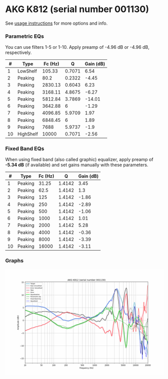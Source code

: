 # AKG K812 (serial number 001130)
See [usage instructions](https://github.com/jaakkopasanen/AutoEq#usage) for more options and info.

### Parametric EQs
You can use filters 1-5 or 1-10. Apply preamp of -4.96 dB or -4.96 dB, respectively.

|   # | Type      |   Fc (Hz) |      Q |   Gain (dB) |
|-----|-----------|-----------|--------|-------------|
|   1 | LowShelf  |    105.33 | 0.7071 |        6.54 |
|   2 | Peaking   |     80.2  | 0.2322 |       -4.45 |
|   3 | Peaking   |   2830.13 | 0.6043 |        6.23 |
|   4 | Peaking   |   3168.11 | 4.8675 |       -6.27 |
|   5 | Peaking   |   5812.84 | 3.7869 |      -14.01 |
|   6 | Peaking   |   3642.88 | 6      |       -1.29 |
|   7 | Peaking   |   4096.85 | 5.9709 |        1.97 |
|   8 | Peaking   |   6848.45 | 6      |        1.89 |
|   9 | Peaking   |   7688    | 5.9737 |       -1.9  |
|  10 | HighShelf |  10000    | 0.7071 |       -2.56 |

### Fixed Band EQs
When using fixed band (also called graphic) equalizer, apply preamp of **-5.34 dB** (if available) and set gains manually with these parameters.

|   # | Type    |   Fc (Hz) |      Q |   Gain (dB) |
|-----|---------|-----------|--------|-------------|
|   1 | Peaking |     31.25 | 1.4142 |        3.45 |
|   2 | Peaking |     62.5  | 1.4142 |        1.3  |
|   3 | Peaking |    125    | 1.4142 |       -1.86 |
|   4 | Peaking |    250    | 1.4142 |       -2.89 |
|   5 | Peaking |    500    | 1.4142 |       -1.06 |
|   6 | Peaking |   1000    | 1.4142 |        1.01 |
|   7 | Peaking |   2000    | 1.4142 |        5.28 |
|   8 | Peaking |   4000    | 1.4142 |       -0.36 |
|   9 | Peaking |   8000    | 1.4142 |       -3.39 |
|  10 | Peaking |  16000    | 1.4142 |       -3.11 |

### Graphs
![](./AKG%20K812%20(serial%20number%20001130).png)
